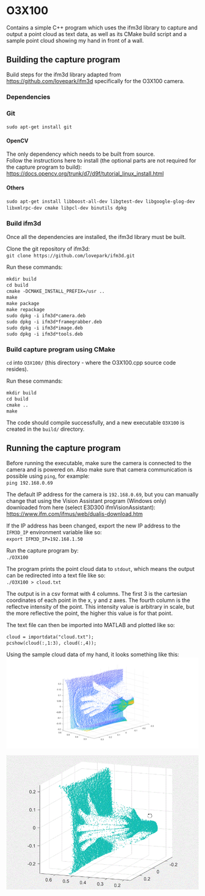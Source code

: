 # O3X100
Contains a simple C++ program which uses the ifm3d library to capture and output a point cloud as text data, as well as its CMake build script and a sample point cloud showing my hand in front of a wall.

## Building the capture program
Build steps for the ifm3d library adapted from https://github.com/lovepark/ifm3d specifically for the O3X100 camera.

### Dependencies

### Git
`sudo apt-get install git`

#### OpenCV
The only dependency which needs to be built from source.  
Follow the instructions here to install (the optional parts are not required for the capture program to build): https://docs.opencv.org/trunk/d7/d9f/tutorial_linux_install.html

#### Others 
`sudo apt-get install libboost-all-dev libgtest-dev libgoogle-glog-dev libxmlrpc-dev cmake libpcl-dev binutils dpkg`

### Build ifm3d
Once all the dependencies are installed, the ifm3d library must be built.  
  
Clone the git repository of ifm3d:  
`git clone https://github.com/lovepark/ifm3d.git`  
  
Run these commands:  
```
mkdir build
cd build
cmake -DCMAKE_INSTALL_PREFIX=/usr ..
make
make package
make repackage
sudo dpkg -i ifm3d*camera.deb
sudo dpkg -i ifm3d*framegrabber.deb
sudo dpkg -i ifm3d*image.deb
sudo dpkg -i ifm3d*tools.deb
```

### Build capture program using CMake
`cd` into `O3X100/` (this directory - where the O3X100.cpp source code resides).  
  
Run these commands:
```
mkdir build
cd build
cmake ..
make
```
  
The code should compile successfully, and a new executable `O3X100` is created in the `build/` directory.

## Running the capture program
Before running the executable, make sure the camera is connected to the camera and is powered on. Also make sure that camera communication is possible using `ping`, for example:  
`ping 192.168.0.69`  
  
The default IP address for the camera is `192.168.0.69`, but you can manually change that using the Vision Assistant program (Windows only) downloaded from here (select E3D300 ifmVisionAssistant): https://www.ifm.com/ifmus/web/dualis-download.htm  
  
If the IP address has been changed, export the new IP address to the `IFM3D_IP` environment variable like so:  
`export IFM3D_IP=192.168.1.50`  
  
Run the capture program by:  
`./O3X100`  
  
The program prints the point cloud data to `stdout`, which means the output can be redirected into a text file like so:  
`./O3X100 > cloud.txt`  
  
The output is in a csv format with 4 columns. The first 3 is the cartesian coordinates of each point in the x, y and z axes. The fourth column is the reflectve intensity of the point. This intensity value is arbitrary in scale, but the more reflective the point, the higher this value is for that point.
  
The text file can then be imported into MATLAB and plotted like so:
```
cloud = importdata("cloud.txt");
pcshow(cloud(:,1:3), cloud(:,4));
```
  
Using the sample cloud data of my hand, it looks something like this:  
![](https://github.com/YiweiHan/Thesis/raw/master/O3X100/hand_cloud_intensity.png)

![](https://github.com/YiweiHan/Thesis/raw/master/O3X100/hand_cloud.gif)
